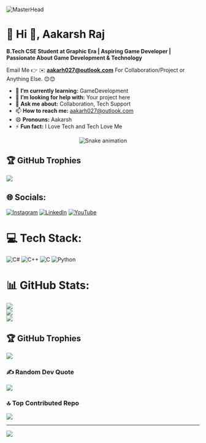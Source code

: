 ![MasterHead](https://static.vecteezy.com/system/resources/previews/002/220/354/large_2x/game-trendy-banner-vector.jpg)
# 💫 Hi 👋, Aakarsh Raj
**B.Tech CSE Student at Graphic Era | Aspiring Game Developer | Passionate About Game Development & Technology**

Email Me 👉 ✉️ **aakarh027@outlook.com** For Collaboration/Project or Anything Else. 😊😊

- 🌱 **I’m currently learning:** GameDevelopment
- 🤔 **I’m looking for help with:** Your project here
- 💬 **Ask me about:** Collaboration, Tech Support
- 📫 **How to reach me:** aakarh027@outlook.com
- 😄 **Pronouns:** Aakarsh
- ⚡ **Fun fact:** I Love Tech and Tech Love Me

 <!-- Snake Game Repo View -->

<div align="center">
  <img src="https://profile-readme-generator.com/assets/snake.svg" alt="Snake animation" />
</div>

## 🏆 GitHub Trophies
![](https://github-profile-trophy.vercel.app/?username=alamimran613&theme=radical&no-frame=false&no-bg=false&margin-w=4)


## 🌐 Socials:
[![Instagram](https://img.shields.io/badge/Instagram-%23E4405F.svg?logo=Instagram&logoColor=white)](https://instagram.com/aakarsh.wtf) [![LinkedIn](https://img.shields.io/badge/LinkedIn-%230077B5.svg?logo=linkedin&logoColor=white)](https://linkedin.com/in/https://www.linkedin.com/in/aakarsh-raj-48612a362/) [![YouTube](https://img.shields.io/badge/YouTube-%23FF0000.svg?logo=YouTube&logoColor=white)](https://youtube.com/@UCODXgEemm_V3LDXOSacOl_w) 

# 💻 Tech Stack:
![C#](https://img.shields.io/badge/c%23-%23239120.svg?style=for-the-badge&logo=csharp&logoColor=white) ![C++](https://img.shields.io/badge/c++-%2300599C.svg?style=for-the-badge&logo=c%2B%2B&logoColor=white) ![C](https://img.shields.io/badge/c-%2300599C.svg?style=for-the-badge&logo=c&logoColor=white) ![Python](https://img.shields.io/badge/python-3670A0?style=for-the-badge&logo=python&logoColor=ffdd54)
# 📊 GitHub Stats:
![](https://github-readme-stats.vercel.app/api?username=imaakarsh&theme=dark&hide_border=false&include_all_commits=true&count_private=false)<br/>
![](https://nirzak-streak-stats.vercel.app/?user=imaakarsh&theme=dark&hide_border=false)<br/>
![](https://github-readme-stats.vercel.app/api/top-langs/?username=imaakarsh&theme=dark&hide_border=false&include_all_commits=true&count_private=false&layout=compact)

## 🏆 GitHub Trophies
![](https://github-profile-trophy.vercel.app/?username=imaakarsh&theme=default&no-frame=false&no-bg=true&margin-w=4)

### ✍️ Random Dev Quote
![](https://quotes-github-readme.vercel.app/api?type=horizontal&theme=radical)

### 🔝 Top Contributed Repo
![](https://github-contributor-stats.vercel.app/api?username=imaakarsh&limit=5&theme=dark&combine_all_yearly_contributions=true)

---
[![](https://visitcount.itsvg.in/api?id=imaakarsh&icon=0&color=0)](https://visitcount.itsvg.in)

<!-- Proudly created with GPRM ( https://gprm.itsvg.in ) -->
